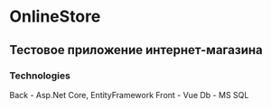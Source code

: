 # OnlineStore
## Тестовое приложение интернет-магазина

### Technologies
Back - Asp.Net Core, EntityFramework
Front - Vue
Db - MS SQL